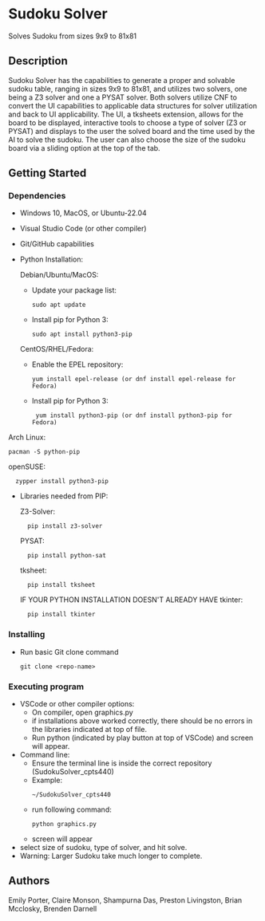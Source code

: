 # Sudoku Solver

Solves Sudoku from sizes 9x9 to 81x81

## Description

Sudoku Solver has the capabilities to generate a proper and solvable sudoku table, ranging in sizes 9x9 to 81x81, and utilizes two solvers, one being a Z3 solver and one a PYSAT solver. Both solvers utilize CNF to convert the UI capabilities to applicable data structures for solver utilization and back to UI applicability. The UI, a tksheets extension, allows for the board to be displayed, interactive tools to choose a type of solver (Z3 or PYSAT) and displays to the user the solved board and the time used by the AI to solve the sudoku. The user can also choose the size of the sudoku board via a sliding option at the top of the tab. 

## Getting Started

### Dependencies

* Windows 10, MacOS, or Ubuntu-22.04 
* Visual Studio Code (or other compiler)
* Git/GitHub capabilities
* Python Installation:
  
  Debian/Ubuntu/MacOS:
    - Update your package list:
      ```
      sudo apt update
      ```
    - Install pip for Python 3:
      ```
      sudo apt install python3-pip
      ```
      
  CentOS/RHEL/Fedora:
    - Enable the EPEL repository:
      
      ```
      yum install epel-release (or dnf install epel-release for Fedora)
      ```
    - Install pip for Python 3:
      ```
       yum install python3-pip (or dnf install python3-pip for Fedora)
      ```
      
Arch Linux:
  ```
  pacman -S python-pip
  ```

openSUSE:
```
  zypper install python3-pip
```
* Libraries needed from PIP:
  
  Z3-Solver:
  ``` 
    pip install z3-solver
  ```
  
  PYSAT:
  ```
    pip install python-sat
  ```
  
  tksheet:
  ```
    pip install tksheet
  ```

  IF YOUR PYTHON INSTALLATION 
DOESN'T ALREADY HAVE tkinter:
  ```
    pip install tkinter
  ```


### Installing

* Run basic Git clone command
  ```
  git clone <repo-name>
  ```

### Executing program

* VSCode or other compiler options:
  - On compiler, open graphics.py
  - if installations above worked correctly, there should be no errors in the libraries indicated at top of file.
  -  Run python (indicated by play button at top of VSCode) and screen will appear.
* Command line:
  - Ensure the terminal line is inside the correct repository (SudokuSolver_cpts440)
  - Example:
    ```
    ~/SudokuSolver_cpts440
    ```
  - run following command:
    ```
    python graphics.py
    ```
  - screen will appear
* select size of sudoku, type of solver, and hit solve.
* Warning: Larger Sudoku take much longer to complete.


## Authors
Emily Porter,
Claire Monson,
Shampurna Das,
Preston Livingston,
Brian Mcclosky,
Brenden Darnell



